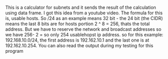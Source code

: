 This is a calculator for subnets and it sends the result of the calculation using data frame. I got this idea from a youtube video.
The formula for this is, usable hosts. So /24 as an example means 32 bit - the 24 bit (the CIDR) means the last 8 bits are for hosts portion
2 ^ 8 = 256, thats the total address. But we have to reserve the network and broadcast addresses so we have 256- 2 = so only 254 usablehopst ip address.
so for this example: 192.168.10.0/24, the first address is 192.162.10.1 and the last one is at 192.162.10.254.
You can also read the output during my testing for this program


